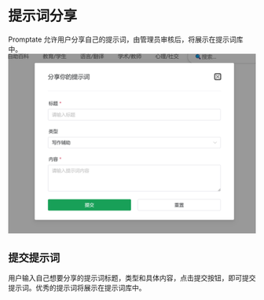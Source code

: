 # 提示词分享

Promptate 允许用户分享自己的提示词，由管理员审核后，将展示在提示词库中。
![share promptate](image-1.png)

## 提交提示词

用户输入自己想要分享的提示词标题，类型和具体内容，点击提交按钮，即可提交提示词。优秀的提示词将展示在提示词库中。

